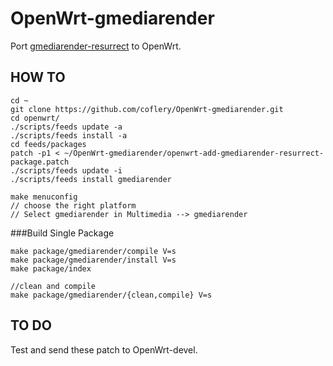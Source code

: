# OpenWrt-gmediarender

Port [gmediarender-resurrect](https://github.com/hzeller/gmrender-resurrect) to OpenWrt.

## HOW TO

	cd ~
	git clone https://github.com/coflery/OpenWrt-gmediarender.git
	cd openwrt/
	./scripts/feeds update -a
	./scripts/feeds install -a
	cd feeds/packages
	patch -p1 < ~/OpenWrt-gmediarender/openwrt-add-gmediarender-resurrect-package.patch
	./scripts/feeds update -i
	./scripts/feeds install gmediarender
	
	make menuconfig
	// choose the right platform
	// Select gmediarender in Multimedia --> gmediarender

###Build Single Package

	make package/gmediarender/compile V=s
	make package/gmediarender/install V=s
	make package/index

	//clean and compile
	make package/gmediarender/{clean,compile} V=s

## TO DO

Test and send these patch to OpenWrt-devel. 
